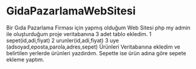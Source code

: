 # GidaPazarlamaWebSitesi
Bir Gıda Pazarlama Firması için yapmış olduğum Web Sitesi
php my admin ile oluşturduğum proje veritabanına 3 adet tablo ekledim.
1 sepet(id,adi,fiyat)
2 urunler(id,adi,fiyat)
3 uye (adsoyad,eposta,parola,adres,sepet)
Ürünleri Veritabanına ekledim ve belirtilen yerlerde ürünleri yazdırdım.
Sepette ise ürün adına göre sepete ekleme yaptım.
